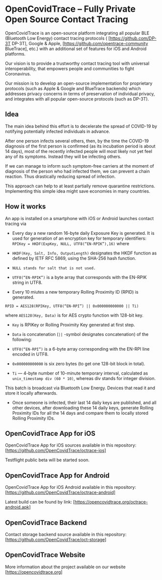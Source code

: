 # OpenCovidTrace – Fully Private Open Source Contact Tracing

OpenCovidTrace is an open-source platform integrating all popular BLE  (Bluetooth Low Energy) contact tracing protocols ( [https://github.com/DP-3T DP-3T], Google & Apple, [https://github.com/opentrace-community BlueTrace], etc.) with an additional set of features for iOS and Android platforms.


Our vision is to provide a trustworthy contact tracing tool with universal interoperability, that empowers people and communities to fight Coronavirus.


Our mission is to develop an open-source implementation for proprietary protocols (such as Apple & Google and BlueTrace backends) which addresses privacy concerns in terms of preservation of individual privacy, and integrates with all popular open-source protocols (such as DP-3T).

## Idea
The main idea behind this effort is to decelerate the spread of COVID-19 by notifying potentially infected individuals in advance.

After one person infects several others, then, by the time the COVID-19 diagnosis of the first person is confirmed (as its incubation period is about 14 days), most of the recently infected people will most likely not yet feel any of its symptoms. Instead they will be infecting others.

If we can manage to inform such symptom-free carriers at the moment of diagnosis of the person who had infected them, we can prevent a chain reaction. Thus drastically reducing spread of infection.

This approach can help to at least partially remove quarantine restrictions. Implementing this simple idea might save economies in many countries.

## How it works

An app is installed on a smartphone with iOS or Android launches contact tracing via 

* Every day a new random 16-byte daily Exposure Key is generated. It is used for generation of an encryption key for temporary identifiers:
```RPIKey = HKDF(ExpKey, NULL, UTF8(“EN-RPIK”),16)```
where
- `HKDF(Key, Salt, Info, OutputLength)` designates the HKDF function as defined by IETF RFC 5869, using the SHA-256 hash function.

- `NULL stands for salt that is not used.`

- `UTF8(“EN-RPIK”)` is a byte array that corresponds with the EN-RPIK string in UTF8.

* Every 10 miutes a new temporary Rolling Proximity ID (RPID) is generated.
```
RPID = AES128(RPIKey, UTF8(“EN-RPI”) || 0x000000000000 || Ti)
```
where
`AES128(Key, Data)` is for AES crypto function with 128-bit key.

- `Key` is RPIKey or Rolling Proximity Key generated at first step.

- `Data` is concatenation (`||` -symbol designates concatenation) of the following:

- `UTF8(“EN-RPI”)` is a 6-byte array corresponding with the EN-RPI line encoded in UTF8.

- `0x000000000000` is six zero bytes (to get one 128-bit block in total).

- `Ti` — 4-byte number of 10-minute temporary interval, calculated as `unix_timestamp div (60 * 10)`, whereas div stands for integer division.

This batch is broadcast via Bluetooth Low Energy. Devices that read it and store it locally afterwards.

* Once someone is infected, their last 14 daily keys are published, and all other devices, after downloading these 14 daily keys, generate Rolling Proximity IDs for all the 14 days and compare them to locally stored Rolling Proximity IDs.

## OpenCovidTrace App for iOS
OpenCovidTrace App for iOS sources available in this repository: [https://github.com/OpenCovidTrace/octrace-ios]

Testflight public beta will be started soon.


## OpenCovidTrace App for Android
OpenCovidTrace App for iOS Android available in this repository: [https://github.com/OpenCovidTrace/octrace-android]

Latest build can be found by link: [https://opencovidtrace.org/octrace-android.apk]


## OpenCovidTrace Backend
Contact storage backend source available in this repository: [https://github.com/OpenCovidTrace/oct-storage]

## OpenCovidTrace Website
More information about the project available on our website [https://opencovidtrace.org]
